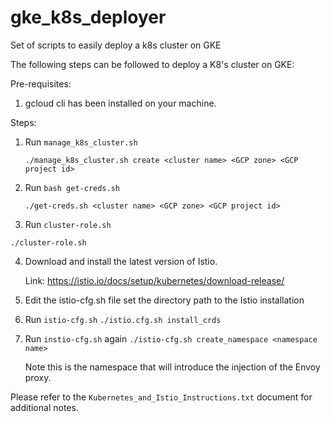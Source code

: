 # gke_k8s_deployer
Set of scripts to easily deploy a k8s cluster on GKE

The following steps can be followed to deploy a K8's cluster on GKE:

Pre-requisites:

1. gcloud cli has been installed on your machine.

Steps:

1. Run ```manage_k8s_cluster.sh``` 

   ``` ./manage_k8s_cluster.sh create <cluster name> <GCP zone> <GCP project id> ```

2. Run ```bash get-creds.sh```

   ``` ./get-creds.sh <cluster name> <GCP zone> <GCP project id> ```

3. Run ```cluster-role.sh```

  ``` ./cluster-role.sh ```

4. Download and install the latest version of Istio.

   Link: https://istio.io/docs/setup/kubernetes/download-release/

5. Edit the istio-cfg.sh file set the directory path to the Istio installation

6. Run ```istio-cfg.sh```
   ``` ./istio.cfg.sh install_crds ```

7. Run ```instio-cfg.sh``` again 
   ``` ./istio-cfg.sh create_namespace <namespace name> ```

   Note this is the namespace that will introduce the injection of the Envoy proxy.

Please refer to the ```Kubernetes_and_Istio_Instructions.txt``` document for additional notes.
